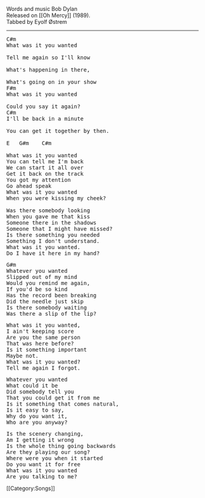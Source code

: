 Words and music Bob Dylan<br>
Released on [[Oh Mercy]] (1989).<br>
Tabbed by Eyolf Østrem

----
<pre class="verse">
C#m
What was it you wanted

Tell me again so I'll know

What's happening in there,

What's going on in your show
F#m
What was it you wanted

Could you say it again?
C#m
I'll be back in a minute

You can get it together by then.

E   G#m    C#m

What was it you wanted
You can tell me I'm back
We can start it all over
Get it back on the track
You got my attention
Go ahead speak
What was it you wanted
When you were kissing my cheek?

Was there somebody looking
When you gave me that kiss
Someone there in the shadows
Someone that I might have missed?
Is there something you needed
Something I don't understand.
What was it you wanted.
Do I have it here in my hand?
</pre>

<pre class="bridge">
G#m
Whatever you wanted
Slipped out of my mind
Would you remind me again,
If you'd be so kind
Has the record been breaking
Did the needle just skip
Is there somebody waiting
Was there a slip of the lip?
</pre>

<pre class="verse">
What was it you wanted,
I ain't keeping score
Are you the same person
That was here before?
Is it something important
Maybe not.
What was it you wanted?
Tell me again I forgot.
</pre>

<pre class="bridge">
Whatever you wanted
What could it be
Did somebody tell you
That you could get it from me
Is it something that comes natural,
Is it easy to say,
Why do you want it,
Who are you anyway?
</pre>

<pre class="verse">
Is the scenery changing,
Am I getting it wrong
Is the whole thing going backwards
Are they playing our song?
Where were you when it started
Do you want it for free
What was it you wanted
Are you talking to me?
</pre>

[[Category:Songs]]